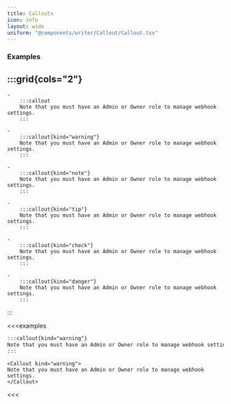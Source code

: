 ```yaml
---
title: Callouts
icon: info
layout: wide
uniform: "@components/writer/Callout/Callout.tsx"
---
```



### Examples
:::grid{cols="2"}
-   
    - 
        :::callout
        Note that you must have an Admin or Owner role to manage webhook settings.
        :::

    - 
        :::callout{kind="warning"}
        Note that you must have an Admin or Owner role to manage webhook settings.
        :::

    - 
        :::callout{kind="note"}
        Note that you must have an Admin or Owner role to manage webhook settings.
        :::

    - 
        :::callout{kind="tip"}
        Note that you must have an Admin or Owner role to manage webhook settings.
        :::

    - 
        :::callout{kind="check"}
        Note that you must have an Admin or Owner role to manage webhook settings.
        :::
        
    - 
        :::callout{kind="danger"}
        Note that you must have an Admin or Owner role to manage webhook settings.
        :::
:::

<<<examples
```md
:::callout{kind="warning"}
Note that you must have an Admin or Owner role to manage webhook settings.
:::
```

```tsx
<Callout kind="warning">
Note that you must have an Admin or Owner role to manage webhook settings.
</Callout>
```
<<<
